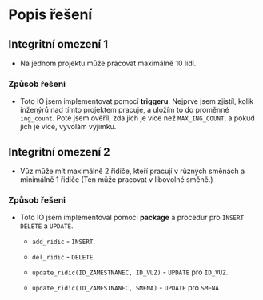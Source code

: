 # Popis řešení

## Integritní omezení 1

- Na jednom projektu může pracovat maximálně 10 lidí.

### Způsob řešeni 

- Toto IO jsem implementovat pomocí **triggeru**. Nejprve jsem  zjistíl, kolik inženýrů nad tímto projektem pracuje, a uložím to do proměnné `ing_count`. Poté jsem ověříl, zda jich je více než `MAX_ING_COUNT`, a pokud jich je více, vyvolám výjimku.

## Integritní omezení 2

- Vůz může mít maximálně 2 řidiče, kteří pracují v různých směnách a minimálně 1 řidiče (Ten může pracovat v libovolné směně.)

### Způsob řešeni 

- Toto IO jsem implementoval pomocí **package** a procedur pro `INSERT` `DELETE` a `UPDATE`. 
    * `add_ridic` - `INSERT`.  

    * `del_ridic` - `DELETE`.
    * `update_ridic(ID_ZAMESTNANEC, ID_VUZ)` - `UPDATE` pro `ID_VUZ`.
    * `update_ridic(ID_ZAMESTNANEC, SMENA)` - `UPDATE` pro `SMENA`



